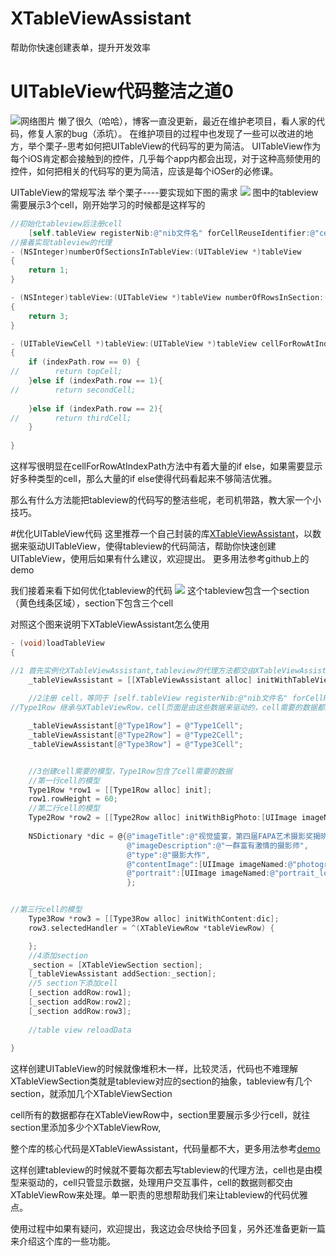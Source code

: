 # XTableViewAssistant
帮助你快速创建表单，提升开发效率


# UITableView代码整洁之道0
![网络图片](http://odumnx077.bkt.clouddn.com/tcc1.png)
懒了很久（哈哈），博客一直没更新，最近在维护老项目，看人家的代码，修复人家的bug（添坑）。
在维护项目的过程中也发现了一些可以改进的地方，举个栗子-思考如何把UITableView的代码写的更为简洁。
UITableView作为每个iOS肯定都会接触到的控件，几乎每个app内都会出现，对于这种高频使用的控件，如何把相关的代码写的更为简洁，应该是每个iOSer的必修课。
<!--more-->

UITableView的常规写法
举个栗子----要实现如下图的需求
![](http://odumnx077.bkt.clouddn.com/tcc2.png)
图中的tableview需要展示3个cell，刚开始学习的时候都是这样写的
```objective-c
//初始化tableview后注册cell
    [self.tableView registerNib:@"nib文件名" forCellReuseIdentifier:@"cell_id"];
//接着实现tableview的代理
- (NSInteger)numberOfSectionsInTableView:(UITableView *)tableView
{
    return 1;
}

- (NSInteger)tableView:(UITableView *)tableView numberOfRowsInSection:(NSInteger)section
{
    return 3;
}

- (UITableViewCell *)tableView:(UITableView *)tableView cellForRowAtIndexPath:(NSIndexPath *)indexPath
{
    if (indexPath.row == 0) {
//        return topCell;
    }else if (indexPath.row == 1){
//        return secondCell;
        
    }else if (indexPath.row == 2){
//        return thirdCell;
    }
    
}
```
这样写很明显在cellForRowAtIndexPath方法中有着大量的if else，如果需要显示好多种类型的cell，那么大量的if else使得代码看起来不够简洁优雅。

那么有什么方法能把tableview的代码写的整洁些呢，老司机带路，教大家一个小技巧。

#优化UITableView代码
这里推荐一个自己封装的库[XTableViewAssistant](https://github.com/AixCoder/XTableViewAssistant)，以数据来驱动UITableView，使得tableview的代码简洁，帮助你快速创建UITableView，使用后如果有什么建议，欢迎提出。
更多用法参考github上的demo

我们接着来看下如何优化tableview的代码
![](http://odumnx077.bkt.clouddn.com/tcc3.png)
这个tableview包含一个section（黄色线条区域），section下包含三个cell

对照这个图来说明下XTableViewAssistant怎么使用
```objective-c
- (void)loadTableView
{

//1 首先实例化XTableViewAssistant,tableview的代理方法都交由XTableViewAssistant这个类来实现，就无需在view controller里实现代理方法，从而轻量化view controller
    _tableViewAssistant = [[XTableViewAssistant alloc] initWithTableView:self.tableView fromUIViewController:self];
    
    //2注册 cell，等同于 [self.tableView registerNib:@"nib文件名" forCellReuseIdentifier:@"cell_id"];
//Type1Row 继承与XTableViewRow，cell页面是由这些数据来驱动的，cell需要的数据都封装在XTableViewRow类中，这三行代码的意思：向tableview注册cell，告诉cell有其各自的模型数据

    _tableViewAssistant[@"Type1Row"] = @"Type1Cell";
    _tableViewAssistant[@"Type2Row"] = @"Type2Cell";
    _tableViewAssistant[@"Type3Row"] = @"Type3Cell";


    //3创建cell需要的模型，Type1Row包含了cell需要的数据
    //第一行cell的模型
    Type1Row *row1 = [[Type1Row alloc] init];
    row1.rowHeight = 60;
    //第二行cell的模型
    Type2Row *row2 = [[Type2Row alloc] initWithBigPhoto:[UIImage imageNamed:@"big_photo"]];
    
    NSDictionary *dic = @{@"imageTitle":@"视觉盛宴，第四届FAPA艺术摄影奖揭晓视觉盛宴.",
                          @"imageDescription":@"一群富有激情的摄影师",
                          @"type":@"摄影大作",
                          @"contentImage":[UIImage imageNamed:@"photography"],
                          @"portrait":[UIImage imageNamed:@"portrait_logo"]
                          };


//第三行cell的模型
    Type3Row *row3 = [[Type3Row alloc] initWithContent:dic];
    row3.selectedHandler = ^(XTableViewRow *tableViewRow) {

    };
    //4添加section
    _section = [XTableViewSection section];
    [_tableViewAssistant addSection:_section];
    //5 section下添加cell
    [_section addRow:row1];
    [_section addRow:row2];
    [_section addRow:row3];
    
    //table view reloadData
    
}
```

这样创建UITableView的时候就像堆积木一样，比较灵活，代码也不难理解 XTableViewSection类就是tableview对应的section的抽象，tableview有几个section，就添加几个XTableViewSection
    
cell所有的数据都存在XTableViewRow中，section里要展示多少行cell，就往section里添加多少个XTableViewRow,

整个库的核心代码是XTableViewAssistant，代码量都不大，更多用法参考[demo](https://github.com/AixCoder/XTableViewAssistant)

这样创建tableview的时候就不要每次都去写tableview的代理方法，cell也是由模型来驱动的，cell只管显示数据，处理用户交互事件，cell的数据则都交由XTableViewRow来处理。单一职责的思想帮助我们来让tableview的代码优雅点。

使用过程中如果有疑问，欢迎提出，我这边会尽快给予回复，另外还准备更新一篇来介绍这个库的一些功能。



